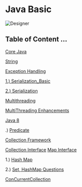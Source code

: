 # Java Basic
![Designer](https://github.com/user-attachments/assets/2e9eccd5-a1e3-4756-beae-d2cf3bb86799)

## Table of Content ... 

[Core Java](https://github.com/Rajeev-singh-git/Java_Interview_Question/blob/main/Readme/Oops/Oops_README.md)

   [String](https://github.com/Rajeev-singh-git/Java_Interview_Question/blob/main/JavaCore/src/String/String_README.md)

   [Exception Handling](https://github.com/Rajeev-singh-git/Java_Interview_Question/blob/main/JavaCore/src/ExceptionHandling/ExceptionHandling_README.md)

[1.) Serialization_Basic](https://github.com/Rajeev-singh-git/Java_Interview_Question/blob/main/JavaCore/src/Serialization.md)

[2.) Serialization](https://github.com/Rajeev-singh-git/Java_Interview_Question/blob/main/JavaCore/src/Serialization2.md)

[Multithreading](https://github.com/Rajeev-singh-git/Java_Interview_Question/blob/main/MultiThreading/MultiThread_README.md)

  [MultiThreading Enhancements](https://github.com/Rajeev-singh-git/Java_Interview_Question/blob/main/MultiThreading/MultiThreading_Enhancements_README.md)


[Java 8](https://github.com/Rajeev-singh-git/Java_Interview_Question/blob/main/Java%208/Java%208_README.md)


   .)  [Predicate](https://github.com/Rajeev-singh-git/Java_Interview_Question/blob/main/Java%208/src/Code/Predicate/Predicates_README.md)

[Collection Framework](https://github.com/Rajeev-singh-git/Java_Interview_Question/blob/main/Collections/Collections_Framework_README.md)

  [Collection Interface](https://github.com/Rajeev-singh-git/Java_Interview_Question/blob/main/Collections/src/Collection_Interface/Collection-Interface-README.md)
  [Map Interface](https://github.com/Rajeev-singh-git/Java_Interview_Question/blob/main/Collections/src/Map/Map_README.md)

 1.) [Hash Map](https://github.com/Rajeev-singh-git/Java_Interview_Question/blob/main/Collections/src/Map/HashMap_README.md)
 
 2.) [Set, HashMap Questions](https://github.com/Rajeev-singh-git/Java_Interview_Question/blob/main/Collections/src/Map/HashMap_Interview_Question.md) 


[ConCurrentCollection](https://github.com/Rajeev-singh-git/Java_Interview_Question/blob/main/ConcurrentCollections/ConCurrent-Collections-README.md)
